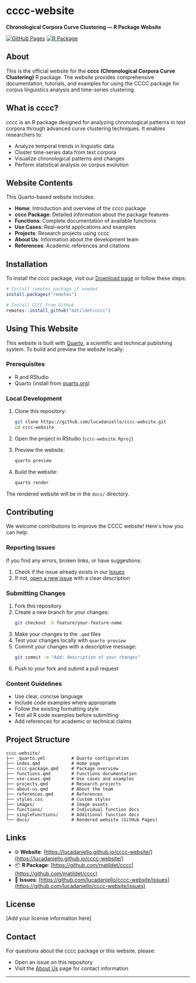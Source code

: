 # cccc-website

**Chronological Corpora Curve Clustering — R Package Website**

[![GitHub Pages](https://img.shields.io/badge/docs-GitHub%20Pages-blue)](https://lucadaniello.github.io/cccc-website/)
[![R Package](https://img.shields.io/badge/R%20package-matildet%2Fcccc-brightgreen)](https://github.com/matildet/cccc)

## About

This is the official website for the **cccc (Chronological Corpora Curve Clustering)** R package. The website provides comprehensive documentation, tutorials, and examples for using the CCCC package for corpus linguistics analysis and time-series clustering.

## What is cccc?

cccc is an R package designed for analyzing chronological patterns in text corpora through advanced curve clustering techniques. It enables researchers to:

- Analyze temporal trends in linguistic data
- Cluster time-series data from text corpora
- Visualize chronological patterns and changes
- Perform statistical analysis on corpus evolution

## Website Contents

This Quarto-based website includes:

- **Home**: Introduction and overview of the cccc package
- **cccc Package**: Detailed information about the package features
- **Functions**: Complete documentation of available functions
- **Use Cases**: Real-world applications and examples
- **Projects**: Research projects using cccc
- **About Us**: Information about the development team
- **References**: Academic references and citations

## Installation

To install the cccc package, visit our [Download page](https://lucadaniello.github.io/cccc-website/) or follow these steps:

```r
# Install remotes package if needed
install.packages("remotes")

# Install CCCC from GitHub
remotes::install_github("matildet/cccc")
```

## Using This Website

This website is built with [Quarto](https://quarto.org/), a scientific and technical publishing system. To build and preview the website locally:

### Prerequisites

- R and RStudio
- Quarto (install from [quarto.org](https://quarto.org/docs/get-started/))

### Local Development

1. Clone this repository:
   ```bash
   git clone https://github.com/lucadaniello/cccc-website.git
   cd cccc-website
   ```

2. Open the project in RStudio (`cccc-website.Rproj`)

3. Preview the website:
   ```bash
   quarto preview
   ```

4. Build the website:
   ```bash
   quarto render
   ```

The rendered website will be in the `docs/` directory.

## Contributing

We welcome contributions to improve the CCCC website! Here's how you can help:

### Reporting Issues

If you find any errors, broken links, or have suggestions:

1. Check if the issue already exists in our [Issues](https://github.com/lucadaniello/cccc-website/issues)
2. If not, [open a new issue](https://github.com/lucadaniello/cccc-website/issues/new) with a clear description

### Submitting Changes

1. Fork this repository
2. Create a new branch for your changes:
   ```bash
   git checkout -b feature/your-feature-name
   ```
3. Make your changes to the `.qmd` files
4. Test your changes locally with `quarto preview`
5. Commit your changes with a descriptive message:
   ```bash
   git commit -m "Add: description of your changes"
   ```
6. Push to your fork and submit a pull request

### Content Guidelines

- Use clear, concise language
- Include code examples where appropriate
- Follow the existing formatting style
- Test all R code examples before submitting
- Add references for academic or technical claims

## Project Structure

```
cccc-website/
├── _quarto.yml          # Quarto configuration
├── index.qmd            # Home page
├── cccc-package.qmd     # Package overview
├── functions.qmd        # Functions documentation
├── use-cases.qmd        # Use cases and examples
├── projects.qmd         # Research projects
├── about-us.qmd         # About the team
├── references.qmd       # References
├── styles.css           # Custom styles
├── images/              # Image assets
├── functions/           # Individual function docs
├── singleFunctions/     # Additional function docs
└── docs/                # Rendered website (GitHub Pages)
```

## Links

- 🌐 **Website**: [https://lucadaniello.github.io/cccc-website/](https://lucadaniello.github.io/cccc-website/)
- 📦 **R Package**: [https://github.com/matildet/cccc](https://github.com/matildet/cccc)
- 🐛 **Issues**: [https://github.com/lucadaniello/cccc-website/issues](https://github.com/lucadaniello/cccc-website/issues)

## License

[Add your license information here]

## Contact

For questions about the cccc package or this website, please:

- Open an issue on this repository
- Visit the [About Us](https://lucadaniello.github.io/cccc-website/about-us.html) page for contact information


---